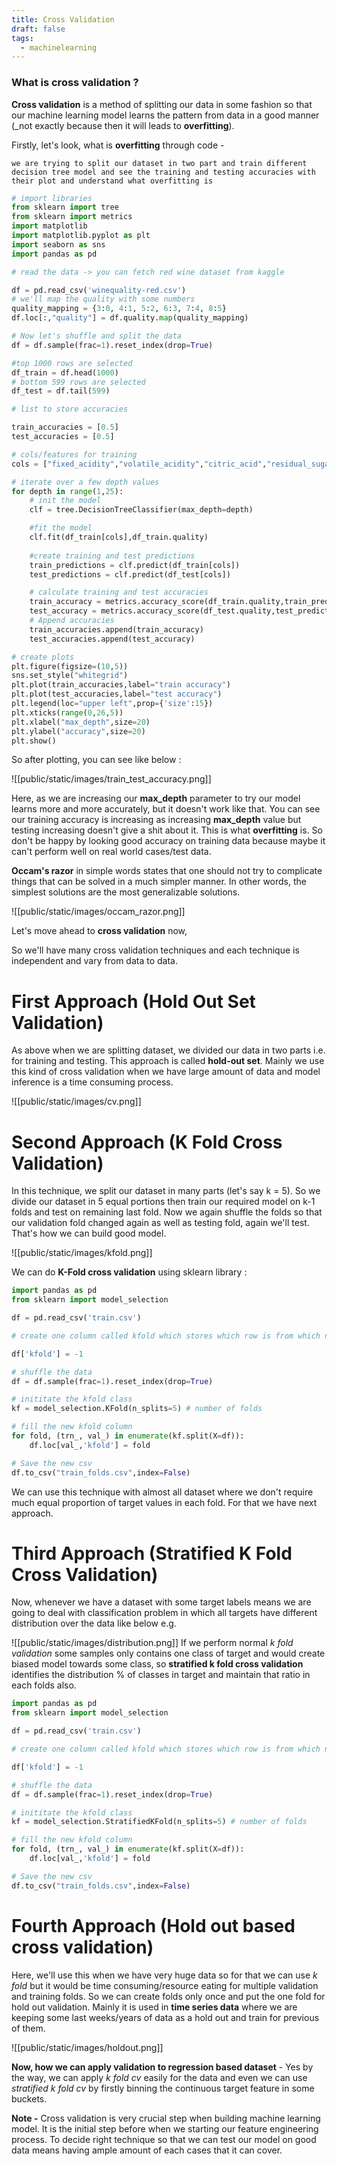```yaml
---
title: Cross Validation
draft: false
tags:
  - machinelearning
---
```


### What is cross validation ?

**Cross validation** is a method of splitting our data in some fashion so that our machine learning model learns the pattern from data in a good manner (_not exactly because then it will leads to **overfitting**). 

Firstly, let's look, what is **overfitting** through code - 

`we are trying to split our dataset in two part and train different decision tree model and see the training and testing accuracies with their plot and understand what overfitting is `

```python
# import libraries
from sklearn import tree
from sklearn import metrics
import matplotlib
import matplotlib.pyplot as plt
import seaborn as sns
import pandas as pd

# read the data -> you can fetch red wine dataset from kaggle

df = pd.read_csv('winequality-red.csv')
# we'll map the quality with some numbers
quality_mapping = {3:0, 4:1, 5:2, 6:3, 7:4, 8:5}
df.loc[:,"quality"] = df.quality.map(quality_mapping)

# Now let's shuffle and split the data
df = df.sample(frac=1).reset_index(drop=True)

#top 1000 rows are selected
df_train = df.head(1000)
# bottom 599 rows are selected
df_test = df.tail(599)

# list to store accuracies

train_accuracies = [0.5]
test_accuracies = [0.5]

# cols/features for training 
cols = ["fixed_acidity","volatile_acidity","citric_acid","residual_sugar","chlorides","free sulfur dioxide","total sulfur dioxide","density","pH","sulphates","alcohol"]

# iterate over a few depth values
for depth in range(1,25):
	# init the model
	clf = tree.DecisionTreeClassifier(max_depth=depth)

	#fit the model
	clf.fit(df_train[cols],df_train.quality)
	
	#create training and test predictions
	train_predictions = clf.predict(df_train[cols])
	test_predictions = clf.predict(df_test[cols])

	# calculate training and test accuracies
	train_accuracy = metrics.accuracy_score(df_train.quality,train_predictions)
	test_accuracy = metrics.accuracy_score(df_test.quality,test_predictions)
	# Append accuracies
	train_accuracies.append(train_accuracy)
	test_accuracies.append(test_accuracy)

# create plots 
plt.figure(figsize=(10,5))
sns.set_style("whitegrid")
plt.plot(train_accuracies,label="train accuracy")
plt.plot(test_accuracies,label="test accuracy")
plt.legend(loc="upper left",prop={'size':15})
plt.xticks(range(0,26,5))
plt.xlabel("max_depth",size=20)
plt.ylabel("accuracy",size=20)
plt.show()
```

So after plotting, you can see like below :

![[public/static/images/train_test_accuracy.png]]

Here, as we are increasing our **max_depth** parameter to try our model learns more and more accurately, but it doesn't work like that. You can see our training accuracy is increasing as increasing **max_depth** value but testing increasing doesn't give a shit about it. This is what **overfitting** is. So don't be happy by looking good accuracy on training data because maybe it can't perform well on real world cases/test data. 

**Occam's razor** in simple words states that one should not try to complicate things that can be solved in a much simpler manner. In other words, the simplest solutions are the most generalizable solutions.

![[public/static/images/occam_razor.png]]

Let's move ahead to **cross validation** now,

So we'll have many cross validation techniques and each technique is independent and vary from data to data.
# First Approach (Hold Out Set Validation)

As above when we are splitting dataset, we divided our data in two parts i.e. for training and testing. This approach is called **hold-out set**. Mainly we use this kind of cross validation when we have large amount of data and model inference is a time consuming process.

![[public/static/images/cv.png]]

# Second Approach (K Fold Cross Validation)

In this technique, we split our dataset in many parts (let's say k = 5). So we divide our dataset in 5 equal portions then train our required model on k-1 folds and test on remaining last fold. Now we again shuffle the folds so that our validation fold changed again as well as testing fold, again we'll test. That's how we can build good model.

![[public/static/images/kfold.png]]

We can do **K-Fold cross validation** using sklearn library :

```python
import pandas as pd
from sklearn import model_selection

df = pd.read_csv('train.csv')

# create one column called kfold which stores which row is from which number of fold

df['kfold'] = -1

# shuffle the data
df = df.sample(frac=1).reset_index(drop=True)

# inititate the kfold class 
kf = model_selection.KFold(n_splits=5) # number of folds

# fill the new kfold column
for fold, (trn_, val_) in enumerate(kf.split(X=df)):
	df.loc[val_,'kfold'] = fold

# Save the new csv
df.to_csv("train_folds.csv",index=False)
```

We can use this technique with almost all dataset where we don't require much equal proportion of target values in each fold. For that we have next approach.

# Third Approach (Stratified K Fold Cross Validation)

Now, whenever we have a dataset with some target labels means we are going to deal with classification problem in which all targets have different distribution over the data like below e.g.

![[public/static/images/distribution.png]]
If we perform normal _k fold validation_ some samples only contains one class of target and would create biased model towards some class, so **stratified k fold cross validation** identifies the distribution % of classes in target and maintain that ratio in each folds also.

```python
import pandas as pd
from sklearn import model_selection

df = pd.read_csv('train.csv')

# create one column called kfold which stores which row is from which number of fold

df['kfold'] = -1

# shuffle the data
df = df.sample(frac=1).reset_index(drop=True)

# inititate the kfold class 
kf = model_selection.StratifiedKFold(n_splits=5) # number of folds

# fill the new kfold column
for fold, (trn_, val_) in enumerate(kf.split(X=df)):
	df.loc[val_,'kfold'] = fold

# Save the new csv
df.to_csv("train_folds.csv",index=False)
```

# Fourth Approach (Hold out based cross validation)

Here, we'll use this when we have very huge data so for that we can use _k fold_ but it would be time consuming/resource eating for multiple validation and training folds. So we can create folds only once and put the one fold for hold out validation. Mainly it is used in **time series data** where we are keeping some last weeks/years of data as a hold out and train for previous of them.

![[public/static/images/holdout.png]]

**Now, how we can apply validation to regression based dataset** - Yes by the way, we can apply _k fold cv_ easily for the data and even we can use _stratified k fold cv_ by firstly binning the continuous target feature in some buckets. 

**Note -** Cross validation is very crucial step when building machine learning model. It is the initial step before when we starting our feature engineering process. To decide right technique so that we can test our model on good data means having ample amount of each cases that it can cover.
